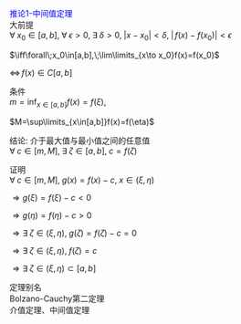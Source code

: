 <font color=blue>推论1-中间值定理</font>  
大前提  
$\forall\;x_0\in[a,b],\;\forall\;\epsilon>0,\;\exists\;\delta>0,\;|x-x_0|<\delta,\;|\,f(x)-f(x_0)|<\epsilon$  
  
$\iff\forall\;x_0\in[a,b],\;\lim\limits_{x\to x_0}f(x)=f(x_0)$  
  
$\iff\,f(x)\in C[a,b]$  
  
  
条件  
$m=\inf_{x\in[a,b]}f(x)=f(\xi),$  
  
$M=\sup\limits_{x\in[a,b]}f(x)=f(\eta)$  
  
结论: 介于最大值与最小值之间的任意值  
$\forall\;c\in[m,M],\; \exists\;\zeta\in[a,b],\;c=f(\zeta)$  
  
  
证明  
$\forall\;c\in[m,M],\;g(x)=f(x)-c,\;x\in(\xi,\eta)$  
  
$\Rightarrow g(\xi)=f(\xi)-c<0$  
  
$\Rightarrow g(\eta)=f(\eta)-c>0$  
  
$\Rightarrow \exists\;\zeta\in(\xi,\eta),\;g(\zeta)=f(\zeta)-c=0$  
  
$\Rightarrow\exists\;\zeta\in(\xi,\eta),\;f(\zeta)=c$  
  
$\Rightarrow\exists\;\zeta\in(\xi,\eta)\subset[a,b]$  
  
定理别名  
Bolzano-Cauchy第二定理  
介值定理、中间值定理  
